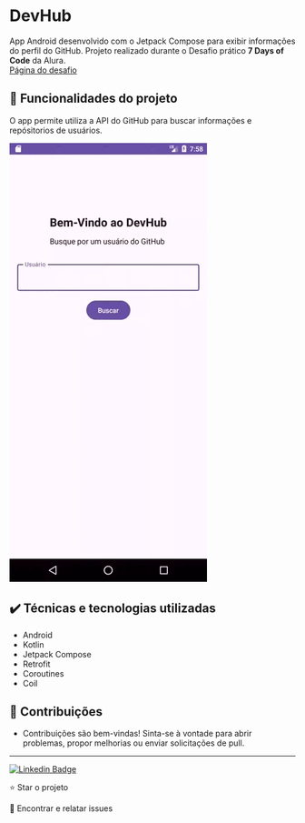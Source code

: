 # DevHub
App Android desenvolvido com o Jetpack Compose para exibir informações do perfil do GitHub. Projeto realizado durante o Desafio prático <b>7 Days of Code</b> da Alura.<br>
 <a href="https://7daysofcode.io/matricula/android">Página do desafio</a>

## 🔨 Funcionalidades do projeto

O app permite utiliza a API do GitHub para buscar informações e repósitorios de usuários.

<img src="github/devhub.gif">

## ✔️ Técnicas e tecnologias utilizadas
* Android
* Kotlin
* Jetpack Compose
* Retrofit
* Coroutines
* Coil

## 🤝 Contribuições

- Contribuições são bem-vindas! Sinta-se à vontade para abrir problemas, propor melhorias ou enviar solicitações de pull.
<hr>

[![Linkedin Badge](https://img.shields.io/badge/-JeanCarlo-blue?style=flat-square&logo=Linkedin&logoColor=white&link=https://www.linkedin.com/in/jeancarlotorre619b/)](https://www.linkedin.com/in/jeancarlotorre619b/)

⭐️ Star o projeto

🐛 Encontrar e relatar issues